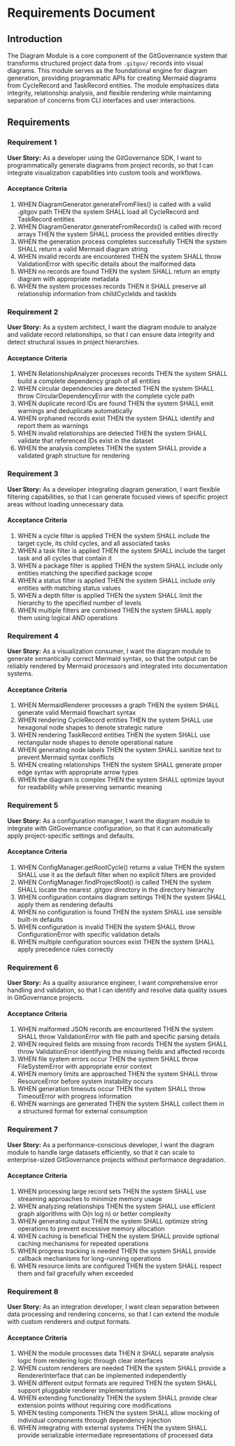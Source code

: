 # Requirements Document

## Introduction

The Diagram Module is a core component of the GitGovernance system that transforms structured project data from `.gitgov/` records into visual diagrams. This module serves as the foundational engine for diagram generation, providing programmatic APIs for creating Mermaid diagrams from CycleRecord and TaskRecord entities. The module emphasizes data integrity, relationship analysis, and flexible rendering while maintaining separation of concerns from CLI interfaces and user interactions.

## Requirements

### Requirement 1

**User Story:** As a developer using the GitGovernance SDK, I want to programmatically generate diagrams from project records, so that I can integrate visualization capabilities into custom tools and workflows.

#### Acceptance Criteria

1. WHEN DiagramGenerator.generateFromFiles() is called with a valid .gitgov path THEN the system SHALL load all CycleRecord and TaskRecord entities
2. WHEN DiagramGenerator.generateFromRecords() is called with record arrays THEN the system SHALL process the provided entities directly
3. WHEN the generation process completes successfully THEN the system SHALL return a valid Mermaid diagram string
4. WHEN invalid records are encountered THEN the system SHALL throw ValidationError with specific details about the malformed data
5. WHEN no records are found THEN the system SHALL return an empty diagram with appropriate metadata
6. WHEN the system processes records THEN it SHALL preserve all relationship information from childCycleIds and taskIds

### Requirement 2

**User Story:** As a system architect, I want the diagram module to analyze and validate record relationships, so that I can ensure data integrity and detect structural issues in project hierarchies.

#### Acceptance Criteria

1. WHEN RelationshipAnalyzer processes records THEN the system SHALL build a complete dependency graph of all entities
2. WHEN circular dependencies are detected THEN the system SHALL throw CircularDependencyError with the complete cycle path
3. WHEN duplicate record IDs are found THEN the system SHALL emit warnings and deduplicate automatically
4. WHEN orphaned records exist THEN the system SHALL identify and report them as warnings
5. WHEN invalid relationships are detected THEN the system SHALL validate that referenced IDs exist in the dataset
6. WHEN the analysis completes THEN the system SHALL provide a validated graph structure for rendering

### Requirement 3

**User Story:** As a developer integrating diagram generation, I want flexible filtering capabilities, so that I can generate focused views of specific project areas without loading unnecessary data.

#### Acceptance Criteria

1. WHEN a cycle filter is applied THEN the system SHALL include the target cycle, its child cycles, and all associated tasks
2. WHEN a task filter is applied THEN the system SHALL include the target task and all cycles that contain it
3. WHEN a package filter is applied THEN the system SHALL include only entities matching the specified package scope
4. WHEN a status filter is applied THEN the system SHALL include only entities with matching status values
5. WHEN a depth filter is applied THEN the system SHALL limit the hierarchy to the specified number of levels
6. WHEN multiple filters are combined THEN the system SHALL apply them using logical AND operations

### Requirement 4

**User Story:** As a visualization consumer, I want the diagram module to generate semantically correct Mermaid syntax, so that the output can be reliably rendered by Mermaid processors and integrated into documentation systems.

#### Acceptance Criteria

1. WHEN MermaidRenderer processes a graph THEN the system SHALL generate valid Mermaid flowchart syntax
2. WHEN rendering CycleRecord entities THEN the system SHALL use hexagonal node shapes to denote strategic nature
3. WHEN rendering TaskRecord entities THEN the system SHALL use rectangular node shapes to denote operational nature
4. WHEN generating node labels THEN the system SHALL sanitize text to prevent Mermaid syntax conflicts
5. WHEN creating relationships THEN the system SHALL generate proper edge syntax with appropriate arrow types
6. WHEN the diagram is complex THEN the system SHALL optimize layout for readability while preserving semantic meaning

### Requirement 5

**User Story:** As a configuration manager, I want the diagram module to integrate with GitGovernance configuration, so that it can automatically apply project-specific settings and defaults.

#### Acceptance Criteria

1. WHEN ConfigManager.getRootCycle() returns a value THEN the system SHALL use it as the default filter when no explicit filters are provided
2. WHEN ConfigManager.findProjectRoot() is called THEN the system SHALL locate the nearest .gitgov directory in the directory hierarchy
3. WHEN configuration contains diagram settings THEN the system SHALL apply them as rendering defaults
4. WHEN no configuration is found THEN the system SHALL use sensible built-in defaults
5. WHEN configuration is invalid THEN the system SHALL throw ConfigurationError with specific validation details
6. WHEN multiple configuration sources exist THEN the system SHALL apply precedence rules correctly

### Requirement 6

**User Story:** As a quality assurance engineer, I want comprehensive error handling and validation, so that I can identify and resolve data quality issues in GitGovernance projects.

#### Acceptance Criteria

1. WHEN malformed JSON records are encountered THEN the system SHALL throw ValidationError with file path and specific parsing details
2. WHEN required fields are missing from records THEN the system SHALL throw ValidationError identifying the missing fields and affected records
3. WHEN file system errors occur THEN the system SHALL throw FileSystemError with appropriate error context
4. WHEN memory limits are approached THEN the system SHALL throw ResourceError before system instability occurs
5. WHEN generation timeouts occur THEN the system SHALL throw TimeoutError with progress information
6. WHEN warnings are generated THEN the system SHALL collect them in a structured format for external consumption

### Requirement 7

**User Story:** As a performance-conscious developer, I want the diagram module to handle large datasets efficiently, so that it can scale to enterprise-sized GitGovernance projects without performance degradation.

#### Acceptance Criteria

1. WHEN processing large record sets THEN the system SHALL use streaming approaches to minimize memory usage
2. WHEN analyzing relationships THEN the system SHALL use efficient graph algorithms with O(n log n) or better complexity
3. WHEN generating output THEN the system SHALL optimize string operations to prevent excessive memory allocation
4. WHEN caching is beneficial THEN the system SHALL provide optional caching mechanisms for repeated operations
5. WHEN progress tracking is needed THEN the system SHALL provide callback mechanisms for long-running operations
6. WHEN resource limits are configured THEN the system SHALL respect them and fail gracefully when exceeded

### Requirement 8

**User Story:** As an integration developer, I want clean separation between data processing and rendering concerns, so that I can extend the module with custom renderers and output formats.

#### Acceptance Criteria

1. WHEN the module processes data THEN it SHALL separate analysis logic from rendering logic through clear interfaces
2. WHEN custom renderers are needed THEN the system SHALL provide a RendererInterface that can be implemented independently
3. WHEN different output formats are required THEN the system SHALL support pluggable renderer implementations
4. WHEN extending functionality THEN the system SHALL provide clear extension points without requiring core modifications
5. WHEN testing components THEN the system SHALL allow mocking of individual components through dependency injection
6. WHEN integrating with external systems THEN the system SHALL provide serializable intermediate representations of processed data